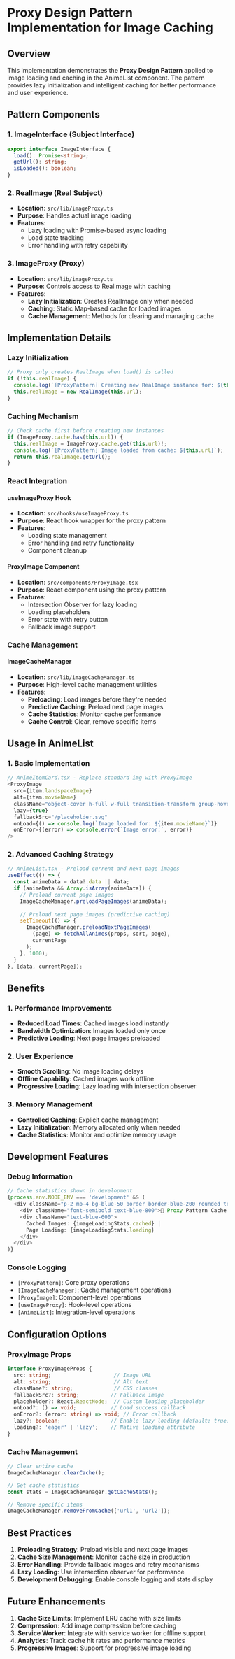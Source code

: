 # Proxy Design Pattern Implementation for Image Caching

## Overview

This implementation demonstrates the **Proxy Design Pattern** applied to image loading and caching in the AnimeList component. The pattern provides lazy initialization and intelligent caching for better performance and user experience.

## Pattern Components

### 1. ImageInterface (Subject Interface)
```typescript
export interface ImageInterface {
  load(): Promise<string>;
  getUrl(): string;
  isLoaded(): boolean;
}
```

### 2. RealImage (Real Subject)
- **Location**: `src/lib/imageProxy.ts`
- **Purpose**: Handles actual image loading
- **Features**:
  - Lazy loading with Promise-based async loading
  - Load state tracking
  - Error handling with retry capability

### 3. ImageProxy (Proxy)
- **Location**: `src/lib/imageProxy.ts`
- **Purpose**: Controls access to RealImage with caching
- **Features**:
  - **Lazy Initialization**: Creates RealImage only when needed
  - **Caching**: Static Map-based cache for loaded images
  - **Cache Management**: Methods for clearing and managing cache

## Implementation Details

### Lazy Initialization
```typescript
// Proxy only creates RealImage when load() is called
if (!this.realImage) {
  console.log(`[ProxyPattern] Creating new RealImage instance for: ${this.url}`);
  this.realImage = new RealImage(this.url);
}
```

### Caching Mechanism
```typescript
// Check cache first before creating new instances
if (ImageProxy.cache.has(this.url)) {
  this.realImage = ImageProxy.cache.get(this.url)!;
  console.log(`[ProxyPattern] Image loaded from cache: ${this.url}`);
  return this.realImage.getUrl();
}
```

### React Integration

#### useImageProxy Hook
- **Location**: `src/hooks/useImageProxy.ts`
- **Purpose**: React hook wrapper for the proxy pattern
- **Features**:
  - Loading state management
  - Error handling and retry functionality
  - Component cleanup

#### ProxyImage Component
- **Location**: `src/components/ProxyImage.tsx`
- **Purpose**: React component using the proxy pattern
- **Features**:
  - Intersection Observer for lazy loading
  - Loading placeholders
  - Error state with retry button
  - Fallback image support

### Cache Management

#### ImageCacheManager
- **Location**: `src/lib/imageCacheManager.ts`
- **Purpose**: High-level cache management utilities
- **Features**:
  - **Preloading**: Load images before they're needed
  - **Predictive Caching**: Preload next page images
  - **Cache Statistics**: Monitor cache performance
  - **Cache Control**: Clear, remove specific items

## Usage in AnimeList

### 1. Basic Implementation
```typescript
// AnimeItemCard.tsx - Replace standard img with ProxyImage
<ProxyImage
  src={item.landspaceImage}
  alt={item.movieName}
  className="object-cover h-full w-full transition-transform group-hover:scale-125 duration-300"
  lazy={true}
  fallbackSrc="/placeholder.svg"
  onLoad={() => console.log(`Image loaded for: ${item.movieName}`)}
  onError={(error) => console.error(`Image error:`, error)}
/>
```

### 2. Advanced Caching Strategy
```typescript
// AnimeList.tsx - Preload current and next page images
useEffect(() => {
  const animeData = data?.data || data;
  if (animeData && Array.isArray(animeData)) {
    // Preload current page images
    ImageCacheManager.preloadPageImages(animeData);
    
    // Preload next page images (predictive caching)
    setTimeout(() => {
      ImageCacheManager.preloadNextPageImages(
        (page) => fetchAllAnimes(props, sort, page),
        currentPage
      );
    }, 1000);
  }
}, [data, currentPage]);
```

## Benefits

### 1. Performance Improvements
- **Reduced Load Times**: Cached images load instantly
- **Bandwidth Optimization**: Images loaded only once
- **Predictive Loading**: Next page images preloaded

### 2. User Experience
- **Smooth Scrolling**: No image loading delays
- **Offline Capability**: Cached images work offline
- **Progressive Loading**: Lazy loading with intersection observer

### 3. Memory Management
- **Controlled Caching**: Explicit cache management
- **Lazy Initialization**: Memory allocated only when needed
- **Cache Statistics**: Monitor and optimize memory usage

## Development Features

### Debug Information
```typescript
// Cache statistics shown in development
{process.env.NODE_ENV === 'development' && (
  <div className="p-2 mb-4 bg-blue-50 border border-blue-200 rounded text-sm">
    <div className="font-semibold text-blue-800">🔄 Proxy Pattern Cache Stats:</div>
    <div className="text-blue-600">
      Cached Images: {imageLoadingStats.cached} | 
      Page Loading: {imageLoadingStats.loading}
    </div>
  </div>
)}
```

### Console Logging
- `[ProxyPattern]`: Core proxy operations
- `[ImageCacheManager]`: Cache management operations
- `[ProxyImage]`: Component-level operations
- `[useImageProxy]`: Hook-level operations
- `[AnimeList]`: Integration-level operations

## Configuration Options

### ProxyImage Props
```typescript
interface ProxyImageProps {
  src: string;                    // Image URL
  alt: string;                    // Alt text
  className?: string;             // CSS classes
  fallbackSrc?: string;          // Fallback image
  placeholder?: React.ReactNode;  // Custom loading placeholder
  onLoad?: () => void;           // Load success callback
  onError?: (error: string) => void; // Error callback
  lazy?: boolean;                // Enable lazy loading (default: true)
  loading?: 'eager' | 'lazy';    // Native loading attribute
}
```

### Cache Management
```typescript
// Clear entire cache
ImageCacheManager.clearCache();

// Get cache statistics
const stats = ImageCacheManager.getCacheStats();

// Remove specific items
ImageCacheManager.removeFromCache(['url1', 'url2']);
```

## Best Practices

1. **Preloading Strategy**: Preload visible and next page images
2. **Cache Size Management**: Monitor cache size in production
3. **Error Handling**: Provide fallback images and retry mechanisms
4. **Lazy Loading**: Use intersection observer for performance
5. **Development Debugging**: Enable console logging and stats display

## Future Enhancements

1. **Cache Size Limits**: Implement LRU cache with size limits
2. **Compression**: Add image compression before caching
3. **Service Worker**: Integrate with service worker for offline support
4. **Analytics**: Track cache hit rates and performance metrics
5. **Progressive Images**: Support for progressive image loading
